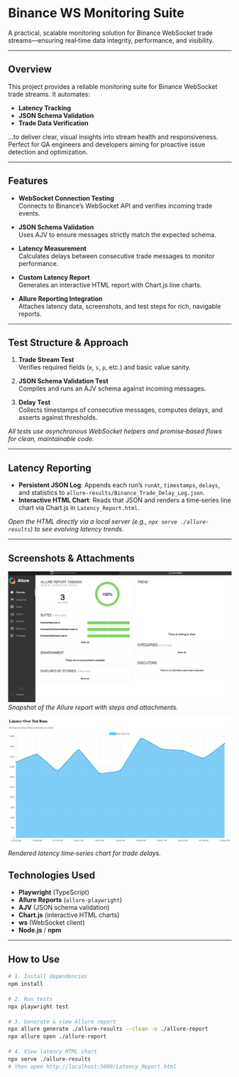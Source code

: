 # Binance WS Monitoring Suite

A practical, scalable monitoring solution for Binance WebSocket trade streams—ensuring real‑time data integrity, performance, and visibility.

---

## Overview  
This project provides a reliable monitoring suite for Binance WebSocket trade streams. It automates:

- **Latency Tracking**  
- **JSON Schema Validation**  
- **Trade Data Verification**  

…to deliver clear, visual insights into stream health and responsiveness. Perfect for QA engineers and developers aiming for proactive issue detection and optimization.

---

## Features

- **WebSocket Connection Testing**  
  Connects to Binance’s WebSocket API and verifies incoming trade events.

- **JSON Schema Validation**  
  Uses AJV to ensure messages strictly match the expected schema.

- **Latency Measurement**  
  Calculates delays between consecutive trade messages to monitor performance.

- **Custom Latency Report**  
  Generates an interactive HTML report with Chart.js line charts.

- **Allure Reporting Integration**  
  Attaches latency data, screenshots, and test steps for rich, navigable reports.

---

## Test Structure & Approach

1. **Trade Stream Test**  
   Verifies required fields (`e`, `s`, `p`, etc.) and basic value sanity.

2. **JSON Schema Validation Test**  
   Compiles and runs an AJV schema against incoming messages.

3. **Delay Test**  
   Collects timestamps of consecutive messages, computes delays, and asserts against thresholds.

_All tests use asynchronous WebSocket helpers and promise‑based flows for clean, maintainable code._

---

## Latency Reporting

- **Persistent JSON Log**: Appends each run’s `runAt`, `timestamps`, `delays`, and statistics to `allure-results/Binance_Trade_Delay_Log.json`.
- **Interactive HTML Chart**: Reads that JSON and renders a time‑series line chart via Chart.js in `Latency_Report.html`.

_Open the HTML directly via a local server (e.g., `npx serve ./allure-results`) to see evolving latency trends._

---

## Screenshots & Attachments
![Allure Report](/screenshots/Allurereport.png)
*Snapshot of the Allure report with steps and attachments.*

![Latency Chart](/screenshots/Latency.htmlscreenshot.png)
*Rendered latency time‑series chart for trade delays.*


## Technologies Used

- **Playwright** (TypeScript)  
- **Allure Reports** (`allure-playwright`)  
- **AJV** (JSON schema validation)  
- **Chart.js** (interactive HTML charts)  
- **ws** (WebSocket client)  
- **Node.js** / **npm**

---

## How to Use

```bash
# 1. Install dependencies
npm install

# 2. Run tests
npx playwright test

# 3. Generate & view Allure report
npx allure generate ./allure-results --clean -o ./allure-report
npx allure open ./allure-report

# 4. View latency HTML chart
npx serve ./allure-results
# then open http://localhost:5000/Latency_Report.html
